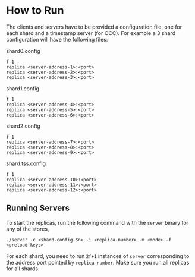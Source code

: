 # How to Run

The clients and servers have to be provided a configuration file, one
for each shard and a timestamp server (for OCC). For example a 3 shard
configuration will have the following files:

shard0.config

```
f 1  
replica <server-address-1>:<port>
replica <server-address-2>:<port>
replica <server-address-3>:<port>
```

shard1.config

```
f 1
replica <server-address-4>:<port>
replica <server-address-5>:<port>
replica <server-address-6>:<port>
```

shard2.config

```
f 1
replica <server-address-7>:<port>
replica <server-address-8>:<port>
replica <server-address-9>:<port>
```

shard.tss.config

```
f 1
replica <server-address-10>:<port>
replica <server-address-11>:<port>
replica <server-address-12>:<port>
```

## Running Servers

To start the replicas, run the following command with the `server`
binary for any of the stores,

`./server -c <shard-config-$n> -i <replica-number> -m <mode> -f <preload-keys>`

For each shard, you need to run `2f+1` instances of `server`
corresponding to the address:port pointed by `replica-number`.
Make sure you run all replicas for all shards.